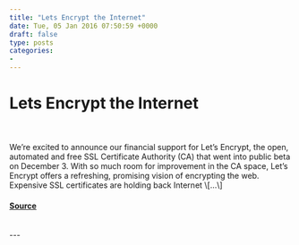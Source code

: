 ```yaml
---
title: "Lets Encrypt the Internet"
date: Tue, 05 Jan 2016 07:50:59 +0000
draft: false
type: posts
categories: 
- 
---
```

# Lets Encrypt the Internet

<br/>

<br/>
We’re excited to announce our financial support for Let’s Encrypt, the open, automated and free SSL Certificate Authority (CA) that went into public beta on December 3. With so much room for improvement in the CA space, Let’s Encrypt offers a refreshing, promising vision of encrypting the web. Expensive SSL certificates are holding back Internet \[…\]

#### [Source](https://blog.trailofbits.com/2016/01/05/lets-encrypt-the-internet/)

<br/>
---
